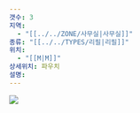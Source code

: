 ```yaml
---
갯수: 3
지역:
  - "[[../../ZONE/사무실|사무실]]"
종류: "[[../../TYPES/리필|리필]]"
위치:
  - "[[M|M]]"
상세위치: 파우치
설명:
---
```

![](http://192.168.50.22/devices/240608_IMG_0196.jpg)